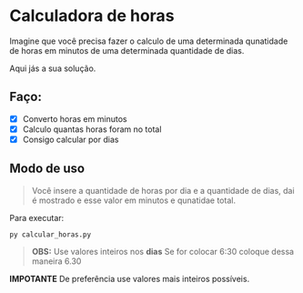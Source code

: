 # Calculadora de horas

Imagine que você precisa fazer o calculo de uma determinada qunatidade de horas em minutos de uma determinada quantidade de dias.   

Aqui jás a sua solução.

## Faço:
- [x] Converto horas em minutos
- [x] Calculo quantas horas foram no total
- [x] Consigo calcular por dias

## Modo de uso

> Você insere a quantidade de horas por dia e a quantidade de dias, dai é mostrado e esse valor em minutos e qunatidae total.

Para executar:
~~~
py calcular_horas.py
~~~

> **OBS:** Use valores inteiros nos **dias**
> Se for colocar 6:30 coloque dessa maneira 6.30 

**IMPOTANTE** 
De preferência use valores mais inteiros possíveis.
